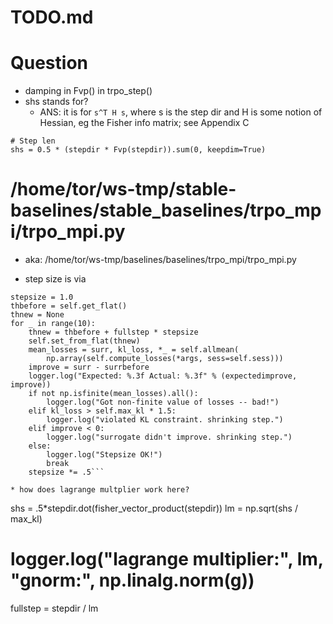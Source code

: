 # TODO.md

# Question
* damping in Fvp() in trpo_step()
* shs stands for?
  * ANS: it is for `s^T H s`,
    where s is the step dir and H is some notion of Hessian, eg the Fisher info matrix;
    see Appendix C

```
# Step len
shs = 0.5 * (stepdir * Fvp(stepdir)).sum(0, keepdim=True)
```


# /home/tor/ws-tmp/stable-baselines/stable_baselines/trpo_mpi/trpo_mpi.py
* aka: /home/tor/ws-tmp/baselines/baselines/trpo_mpi/trpo_mpi.py

* step size is via
```
stepsize = 1.0
thbefore = self.get_flat()
thnew = None
for _ in range(10):
    thnew = thbefore + fullstep * stepsize
    self.set_from_flat(thnew)
    mean_losses = surr, kl_loss, *_ = self.allmean(
        np.array(self.compute_losses(*args, sess=self.sess)))
    improve = surr - surrbefore
    logger.log("Expected: %.3f Actual: %.3f" % (expectedimprove, improve))
    if not np.isfinite(mean_losses).all():
        logger.log("Got non-finite value of losses -- bad!")
    elif kl_loss > self.max_kl * 1.5:
        logger.log("violated KL constraint. shrinking step.")
    elif improve < 0:
        logger.log("surrogate didn't improve. shrinking step.")
    else:
        logger.log("Stepsize OK!")
        break
    stepsize *= .5```

* how does lagrange multplier work here?
```
shs = .5*stepdir.dot(fisher_vector_product(stepdir))
lm = np.sqrt(shs / max_kl)
# logger.log("lagrange multiplier:", lm, "gnorm:", np.linalg.norm(g))
fullstep = stepdir / lm
```
